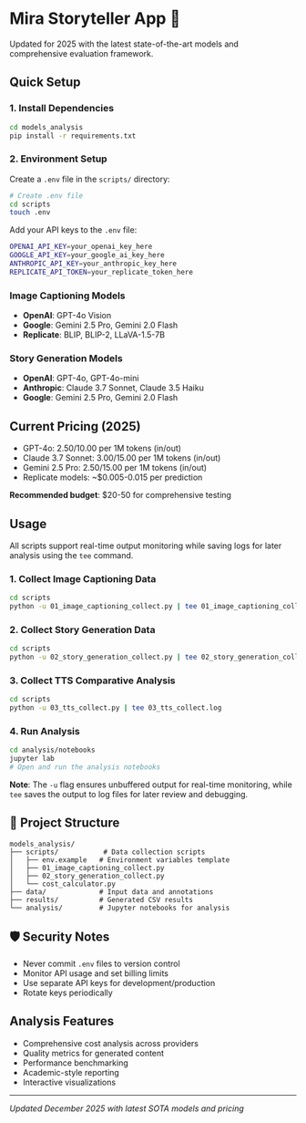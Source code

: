 # Mira Storyteller App 🤖

Updated for 2025 with the latest state-of-the-art models and comprehensive evaluation framework.

## Quick Setup

### 1. Install Dependencies

```bash
cd models_analysis
pip install -r requirements.txt
```

### 2. Environment Setup

Create a `.env` file in the `scripts/` directory:

```bash
# Create .env file
cd scripts
touch .env
```

Add your API keys to the `.env` file:

```bash
OPENAI_API_KEY=your_openai_key_here
GOOGLE_API_KEY=your_google_ai_key_here
ANTHROPIC_API_KEY=your_anthropic_key_here
REPLICATE_API_TOKEN=your_replicate_token_here
```

### Image Captioning Models

-   **OpenAI**: GPT-4o Vision
-   **Google**: Gemini 2.5 Pro, Gemini 2.0 Flash
-   **Replicate**: BLIP, BLIP-2, LLaVA-1.5-7B

### Story Generation Models

-   **OpenAI**: GPT-4o, GPT-4o-mini
-   **Anthropic**: Claude 3.7 Sonnet, Claude 3.5 Haiku
-   **Google**: Gemini 2.5 Pro, Gemini 2.0 Flash

## Current Pricing (2025)

-   GPT-4o: $2.50/$10.00 per 1M tokens (in/out)
-   Claude 3.7 Sonnet: $3.00/$15.00 per 1M tokens (in/out)
-   Gemini 2.5 Pro: $2.50/$15.00 per 1M tokens (in/out)
-   Replicate models: ~$0.005-0.015 per prediction

**Recommended budget**: $20-50 for comprehensive testing

## Usage

All scripts support real-time output monitoring while saving logs for later analysis using the `tee` command.

### 1. Collect Image Captioning Data

```bash
cd scripts
python -u 01_image_captioning_collect.py | tee 01_image_captioning_collect.log
```

### 2. Collect Story Generation Data

```bash
cd scripts
python -u 02_story_generation_collect.py | tee 02_story_generation_collect.log
```

### 3. Collect TTS Comparative Analysis

```bash
cd scripts
python -u 03_tts_collect.py | tee 03_tts_collect.log
```

### 4. Run Analysis

```bash
cd analysis/notebooks
jupyter lab
# Open and run the analysis notebooks
```

**Note**: The `-u` flag ensures unbuffered output for real-time monitoring, while `tee` saves the output to log files for later review and debugging.

## 📁 Project Structure

```
models_analysis/
├── scripts/           # Data collection scripts
│   ├── env.example   # Environment variables template
│   ├── 01_image_captioning_collect.py
│   ├── 02_story_generation_collect.py
│   └── cost_calculator.py
├── data/             # Input data and annotations
├── results/          # Generated CSV results
└── analysis/         # Jupyter notebooks for analysis
```

## 🛡️ Security Notes

-   Never commit `.env` files to version control
-   Monitor API usage and set billing limits
-   Use separate API keys for development/production
-   Rotate keys periodically

## Analysis Features

-   Comprehensive cost analysis across providers
-   Quality metrics for generated content
-   Performance benchmarking
-   Academic-style reporting
-   Interactive visualizations

---

_Updated December 2025 with latest SOTA models and pricing_
